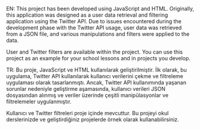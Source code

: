 EN:
This project has been developed using JavaScript and HTML. 
Originally, this application was designed as a user data retrieval and filtering application using the Twitter API. 
Due to issues encountered during the development phase with the Twitter API usage, user data was retrieved from a JSON file, and various manipulations and filters were applied to the data.

User and Twitter filters are available within the project. 
You can use this project as an example for your school lessons and in projects you develop.

TR:
Bu proje, JavaScript ve HTML kullanılarak geliştirilmiştir.
İlk olarak, bu uygulama, Twitter API kullanılarak kullanıcı verilerini çekme ve filtreleme uygulaması olarak tasarlanmıştı. 
Ancak, Twitter API kullanımında yaşanan sorunlar nedeniyle geliştirme aşamasında, kullanıcı verileri JSON dosyasından alınmış ve veriler üzerinde çeşitli manipülasyonlar ve filtrelemeler uygulanmıştır.

Kullanıcı ve Twitter filtreleri proje içinde mevcuttur. 
Bu projeyi okul derslerinizde ve geliştirdiğiniz projelerde örnek olarak kullanabilirsiniz.
